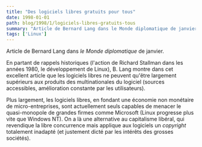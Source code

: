 ```yaml
---
title: "Des logiciels libres gratuits pour tous"
date: 1998-01-01
path: blog/1998/1/logiciels-libres-gratuits-tous
summary: "Article de Bernard Lang dans le Monde diplomatique de janvier."
tags: ['Linux']
---
```


<P>
Article de Bernard Lang dans <EM>le Monde diplomatique</EM> de janvier.
</P>

<P>
En partant de rappels historiques (l'action de Richard Stallman dans
les années 1980, le développement de Linux), B. Lang montre dans
cet excellent article que les logiciels libres ne peuvent qu'être
largement supérieurs aux produits des multinationales du logiciel
(sources accessibles, amélioration constante par les utilisateurs).
</P>

<P>
Plus largement, les logiciels libres, en fondant une économie non
monétaire de micro-entreprises, sont actuellement seuls capables de menacer
le quasi-monopole de grandes firmes comme Microsoft (Linux progresse plus
vite que Windows NT). On a là une alternative au capitalisme libéral, qui
revendique la libre concurrence mais applique aux logiciels un
<EM>copyright</EM> totalement inadapté (et justement dicté par les intérêts
des grosses sociétés).
</P>


